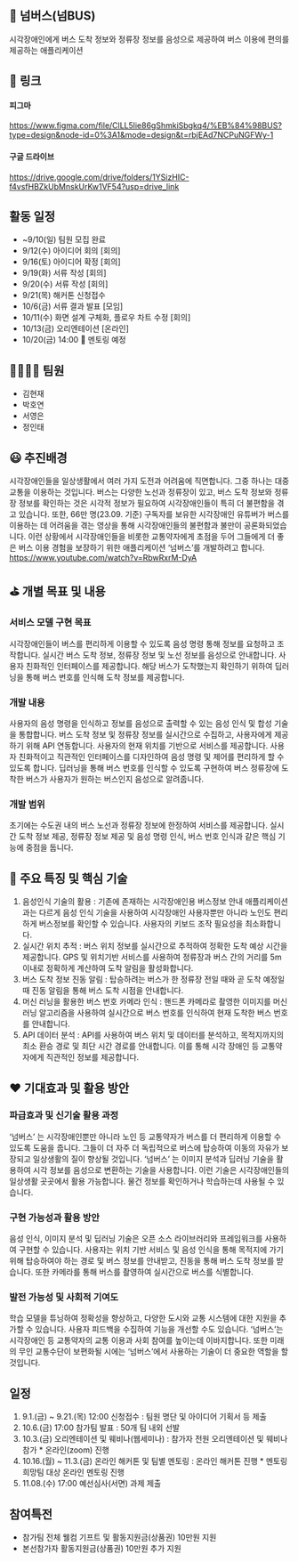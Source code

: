 ## 🚌 넘버스(넘BUS)
시각장애인에게 버스 도착 정보와 정류장 정보를 음성으로 제공하여 
버스 이용에 편의를 제공하는 애플리케이션

## 🔗 링크
#### 피그마
https://www.figma.com/file/ClLL5lie86gShmkiSbgkq4/%EB%84%98BUS?type=design&node-id=0%3A1&mode=design&t=rbjEAd7NCPuNGFWy-1
#### 구글 드라이브
https://drive.google.com/drive/folders/1YSizHIC-f4vsfHBZkUbMnskUrKw1VF54?usp=drive_link

## 활동 일정
- ~9/10(일) 팀원 모집 완료
- 9/12(수) 아이디어 회의 [회의]
- 9/16(토) 아이디어 확정 [회의]
- 9/19(화) 서류 작성 [회의]
- 9/20(수) 서류 작성 [회의]
- 9/21(목) 해커톤 신청접수
- 10/6(금) 서류 결과 발표 [모임]
- 10/11(수) 화면 설계 구체화, 플로우 차트 수정 [회의]
- 10/13(금) 오리엔테이션 [온라인]
- 10/20(금) 14:00 💛 멘토링 예정

## 👨‍👩‍👦‍👦 팀원
- 김현재
- 박호연
- 서영은
- 정인태

## 😃 추진배경
 시각장애인들을 일상생활에서 여러 가지 도전과 어려움에 직면합니다. 그중 하나는 대중교통을 이용하는 것입니다. 버스는 다양한 노선과 정류장이 있고, 버스 도착 정보와 정류장 정보를 확인하는 것은 시각적 정보가 필요하여 시각장애인들이 특히 더 불편함을 겪고 있습니다. 또한, 66만 명(23.09. 기준) 구독자를 보유한 시각장애인 유튜버가 버스를 이용하는 데 어려움을 겪는 영상을 통해 시각장애인들의 불편함과 불만이 공론화되었습니다. 이런 상황에서 시각장애인들을 비롯한 교통약자에게 초점을 두어 그들에게 더 좋은 버스 이용 경험을 보장하기 위한 애플리케이션 ‘넘버스’를 개발하려고 합니다.
https://www.youtube.com/watch?v=RbwRxrM-DyA

## ⛳ 개별 목표 및 내용
### 서비스 모델 구현 목표
시각장애인들이 버스를 편리하게 이용할 수 있도록 음성 명령 통해 정보를 요청하고 조작합니다. 실시간 버스 도착 정보, 정류장 정보 및 노선 정보를 음성으로 안내합니다. 사용자 친화적인 인터페이스를 제공합니다. 해당 버스가 도착했는지 확인하기 위하여 딥러닝을 통해 버스 번호를 인식해 도착 정보를 제공합니다.
### 개발 내용
사용자의 음성 명령을 인식하고 정보를 음성으로 출력할 수 있는 음성 인식 및 합성 기술을 통합합니다. 버스 도착 정보 및 정류장 정보를 실시간으로 수집하고, 사용자에게 제공하기 위해 API 연동합니다. 사용자의 현재 위치를 기반으로 서비스를 제공합니다. 사용자 친화적이고 직관적인 인터페이스를 디자인하여 음성 명령 및 제어를 편리하게 할 수 있도록 합니다. 딥러닝을 통해 버스 번호를 인식할 수 있도록 구현하여 버스 정류장에 도착한 버스가 사용자가 원하는 버스인지 음성으로 알려줍니다.
### 개발 범위
초기에는 수도권 내의 버스 노선과 정류장 정보에 한정하여 서비스를 제공합니다. 실시간 도착 정보 제공, 정류장 정보 제공 및 음성 명령 인식, 버스 번호 인식과 같은 핵심 기능에 중점을 둡니다.

## 🔅 주요 특징 및 핵심 기술
1) 음성인식 기술의 활용 : 기존에 존재하는 시각장애인용 버스정보 안내 애플리케이션과는 다르게 음성 인식 기술을 사용하여 시각장애인 사용자뿐만 아니라 노인도 편리하게 버스정보를 확인할 수 있습니다. 사용자의 키보드 조작 필요성을 최소화합니다.
2) 실시간 위치 추적 : 버스 위치 정보를 실시간으로 추적하여 정확한 도착 예상 시간을 제공합니다. GPS 및 위치기반 서비스를 사용하여 정류장과 버스 간의 거리를 5m 이내로 정확하게 계산하여 도착 알림을 활성화합니다.
3) 버스 도착 정보 진동 알림 : 탑승하려는 버스가 한 정류장 전일 때와 곧 도착 예정일 때 진동 알림을 통해 버스 도착 시점을 안내합니다.
4) 머신 러닝을 활용한 버스 번호 카메라 인식 : 핸드폰 카메라로 촬영한 이미지를 머신 러닝 알고리즘을 사용하여 실시간으로 버스 번호를 인식하여 현재 도착한 버스 번호를 안내합니다.
5) API 데이터 분석 : API를 사용하여 버스 위치 및 데이터를 분석하고, 목적지까지의 최소 환승 경로 및 최단 시간 경로를 안내합니다. 이를 통해 시각 장애인 등 교통약자에게 직관적인 정보를 제공합니다. 

## ❤ 기대효과 및 활용 방안
### 파급효과 및 신기술 활용 과정
‘넘버스’ 는 시각장애인뿐만 아니라 노인 등 교통약자가 버스를 더 편리하게 이용할 수 있도록 도움을 줍니다. 그들이 더 자주 더 독립적으로 버스에 탑승하여 이동의 자유가 보장되고 일상생활의 질이 향상될 것입니다. ‘넘버스’ 는 이미지 분석과 딥러닝 기술을 활용하여 시각 정보를 음성으로 변환하는 기술을 사용합니다. 이런 기술은 시각장애인들의 일상생활 곳곳에서 활용 가능합니다. 물건 정보를 확인하거나 학습하는데 사용될 수 있습니다.
### 구현 가능성과 활용 방안
음성 인식, 이미지 분석 및 딥러닝 기술은 오픈 소스 라이브러리와 프레임워크를 사용하여 구현할 수 있습니다. 사용자는 위치 기반 서비스 및 음성 인식을 통해 목적지에 가기 위해 탑승하여야 하는 경로 및 버스 정보를 안내받고, 진동을 통해 버스 도착 정보를 받습니다. 또한 카메라를 통해 버스를 촬영하여 실시간으로 버스를 식별합니다.
### 발전 가능성 및 사회적 기여도
학습 모델을 튜닝하여 정확성을 향상하고, 다양한 도시와 교통 시스템에 대한 지원을 추가할 수 있습니다. 사용자 피드백을 수집하여 기능을 개선할 수도 있습니다. ‘넘버스’는 시각장애인 등 교통약자의 교통 이용과 사회 참여를 높이는데 이바지합니다. 또한 미래의 무인 교통수단이 보편화될 시에는 ‘넘버스’에서 사용하는 기술이 더 중요한 역할을 할 것입니다.


## 일정
<ol>
<li>
9.1.(금) ~ 9.21.(목) 12:00
신청접수 : 팀원 명단 및 아이디어 기획서 등 제출
</li>
<li>
10.6.(금) 17:00
참가팀 발표 : 50개 팀 내외 선발
</li>
<li>
10.3.(금)
오리엔테이션 및 웨비나(웹세미나) : 참가자 전원 오리엔테이션 및 웨비나 참가 * 온라인(zoom) 진행
</li>
<li>
10.16.(월) ~ 11.3.(금)
온라인 해커톤 및 팀별 멘토링 : 온라인 해커톤 진행 * 멘토링 희망팀 대상 온라인 멘토링 진행
</li>
<li>
11.08.(수) 17:00
예선심사(서면) 과제 제출
</li>
</ol>

## 참여특전
- 참가팀 전체 웰컴 기프트 및 활동지원금(상품권) 10만원 지원
- 본선참가자 활동지원금(상품권) 10만원 추가 지원












 





